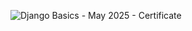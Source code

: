 ![Django Basics - May 2025 - Certificate](https://github.com/user-attachments/assets/1f8acaa0-6a2b-4bb4-ad0a-a0196e72f144)
